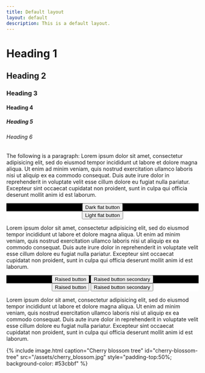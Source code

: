 ```yaml
---
title: Default layout
layout: default
description: This is a default layout.
---
```


# Heading 1
## Heading 2
### Heading 3
#### Heading 4
##### Heading 5
###### Heading 6

The following is a paragraph: Lorem ipsum dolor sit amet, consectetur adipisicing elit, sed do eiusmod tempor incididunt ut labore et dolore magna aliqua. Ut enim ad minim veniam, quis nostrud exercitation ullamco laboris nisi ut aliquip ex ea commodo consequat. Duis aute irure dolor in reprehenderit in voluptate velit esse cillum dolore eu fugiat nulla pariatur. Excepteur sint occaecat cupidatat non proident, sunt in culpa qui officia deserunt mollit anim id est laborum.

<div class="grid" style="text-align: center;">
    <div class="s6" style="background-color: black;">
        <button class="flat-btn-dark">Dark flat button</button>
    </div>
    <div class="s6" style="background-color: white;">
        <button class="flat-btn-light">Light flat button</button>
    </div>
</div>



Lorem ipsum dolor sit amet, consectetur adipisicing elit, sed do eiusmod tempor incididunt ut labore et dolore magna aliqua. Ut enim ad minim veniam, quis nostrud exercitation ullamco laboris nisi ut aliquip ex ea commodo consequat. Duis aute irure dolor in reprehenderit in voluptate velit esse cillum dolore eu fugiat nulla pariatur. Excepteur sint occaecat cupidatat non proident, sunt in culpa qui officia deserunt mollit anim id est laborum.

<div class="grid" style="text-align: center">
    <div class="s6" style="background-color: black;">
        <button class="raised-btn">Raised button</button>
        <button class="raised-btn-2">Raised button secondary</button>
    </div>
    <div class="s6" style="background-color: white;">
        <button class="raised-btn">Raised button</button>
        <button class="raised-btn-2">Raised button secondary</button>
    </div>
</div>



Lorem ipsum dolor sit amet, consectetur adipisicing elit, sed do eiusmod tempor incididunt ut labore et dolore magna aliqua. Ut enim ad minim veniam, quis nostrud exercitation ullamco laboris nisi ut aliquip ex ea commodo consequat. Duis aute irure dolor in reprehenderit in voluptate velit esse cillum dolore eu fugiat nulla pariatur. Excepteur sint occaecat cupidatat non proident, sunt in culpa qui officia deserunt mollit anim id est laborum.


{% include image.html
    caption="Cherry blossom tree"
    id="cherry-blossom-tree"
    src="/assets/cherry_blossom.jpg"
    style="padding-top:50%; background-color: #53cbbf" %}
